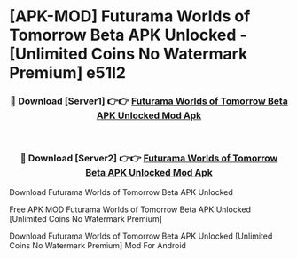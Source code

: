 # [APK-MOD] Futurama Worlds of Tomorrow Beta APK Unlocked - [Unlimited Coins No Watermark Premium] e51l2



<div align="center">
<h3>🔴 Download [Server1] 👉👉 <a href="https://momento.my/?title=Futurama_Worlds_of_Tomorrow_Beta_APK_Unlocked">Futurama Worlds of Tomorrow Beta APK Unlocked Mod Apk</a></h3><br>

<h3>🔴 Download [Server2] 👉👉 <a href="https://momento.my/?title=Futurama_Worlds_of_Tomorrow_Beta_APK_Unlocked">Futurama Worlds of Tomorrow Beta APK Unlocked Mod Apk</a></h3>
</div>



Download Futurama Worlds of Tomorrow Beta APK Unlocked 

Free APK MOD Futurama Worlds of Tomorrow Beta APK Unlocked [Unlimited Coins No Watermark Premium]

Download Futurama Worlds of Tomorrow Beta APK Unlocked [Unlimited Coins No Watermark Premium] Mod For Android
